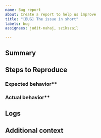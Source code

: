 ```yaml
---
name: Bug report
about: Create a report to help us improve
title: "[BUG] The issue in short"
labels: bug
assignees: judit-nahaj, szikszail

---
```


<!-- 
Hello!
Thank you, for helping us to make GherKing better!
Please, aim to fill out all necessary parts of the template which are applicable.
All of this information helps us to fix the issue you report.
Thank you!

Note: such parts of the ticket which are in HTML comments (like this) 
won't be shown on the ticket, so we used them to guide you.
Feel free to delete them when you are done.
-->

## Summary
<!-- A clear and concise description of what the bug is. -->

## Steps to Reproduce
<!-- 
Please provide the steps to reproduce the behavior:
1. Have "this" feature file
2. Execute gherking with "this" precompiler
3. Check the output
-->

### Expected behavior**
<!-- A clear and concise description of what you expected to happen. -->

### Actual behavior**
<!-- A clear and concise description of what is happened. -->

## Logs
<!--
If applicable, add logs to help investigate your problem.
Please use the DEBUG=gherking:* environment variable so that
the packages produce more info and attach the log file.
-->

## Additional context
<!-- Add any other context about the problem here. -->
